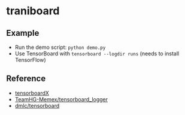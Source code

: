 # traniboard

## Example

* Run the demo script: `python demo.py`
* Use TensorBoard with `tensorboard --logdir runs`  (needs to install TensorFlow)

## Reference

* [tensorboardX](https://github.com/lanpa/tensorboard-pytorch)
* [TeamHG-Memex/tensorboard_logger](https://github.com/TeamHG-Memex/tensorboard_logger)
* [dmlc/tensorboard](https://github.com/dmlc/tensorboard)

